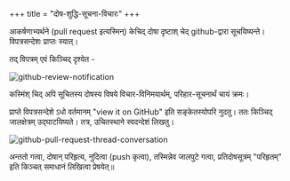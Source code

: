 +++
title = "दोष-शुद्धि-सूचना-विचारः"
+++

आकर्षणाभ्यर्थने (pull request इत्यस्मिन्) केचिद् दोषा दृष्टाश् चेद् github-द्वारा सूचयिष्यन्ते। विपत्रसन्देशः प्राप्तः स्यात्।

तद् विपत्रम् एवं किञ्चिद् दृश्येत - 

![github-review-notification](../images/github-review-notification.png)

कस्मिंश् चिद् अपि सूचितस्य दोषस्य विषये विचार-विनिमयार्थम्, परिहार-सूचनार्थं चायं क्रमः। 

प्राप्ते विपत्रसन्देशे ऽधो वर्तमानम् "view it on GitHub" इति सङ्केतस्योपरि नुदतु। ततः किञ्चिद् जालक्षेत्रम् उद्घाटयिष्यते। तत्र, उचितस्थाने स्वदन्देशं लिखतु। 

![github-pull-request-thread-conversation](../images/github-pull-request-thread-conversation.png)

अन्ततो गत्वा, दोषान् परिहृत्य, नुदित्वा (push कृत्वा), तस्मिन्नेव जालपुटे गत्वा, प्रतिदोषसूत्रम् "परिहृतम्" इति किञ्चत् समाधानं लिखित्वा प्रेषयेत्॥ 